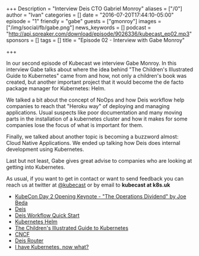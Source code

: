 +++
Description = "Interview Deis CTO Gabriel Monroy"
aliases = ["/0"]
author = "Ivan"
categories = []
date = "2016-07-20T17:44:10-05:00"
episode = "1"
friendly = "gabe"
guests = ["gmonroy"]
images = ["/img/social/fb/gabe.png"]
news_keywords = []
podcast = "http://api.spreaker.com/download/episode/9026336/kubecast_ep02.mp3"
sponsors = []
tags = []
title = "Episode 02 - Interview with Gabe Monroy"

+++


In our second episode of Kubecast we interview Gabe Monroy. In this interview Gabe talks about where the idea behind  "The Children's Illustrated Guide to Kubernetes" came from and how, not only a children's book was created, but another important project that it would become the de facto package manager for Kubernetes: Helm.

We talked a bit about the concept of NoOps and how Deis workflow help companies to reach that "Heroku way" of deploying and managing applications. Usual suspects like poor documentation and many moving parts in the installation of a kubernetes cluster and how it makes for some companies lose the focus of what is important for them.

Finally, we talked about another topic is becoming a buzzword almost: Cloud Native Applications. We ended up talking how Deis does internal development using Kubernetes.

Last but not least, Gabe gives great advise to companies who are looking at getting into Kubernetes.


As usual, if you want to get in contact or want to send feedback you can reach us at twitter at [@kubecast](https://twitter.com/kubecast) or by email to **kubecast at k8s.uk**


* [KubeCon Day 2 Opening Keynote - "The Operations Dividend" by Joe Beda](https://www.youtube.com/watch?v=GqtMjx5p0ps)
* [Deis ](https://deis.com)
* [Deis Workflow Quick Start](https://deis.com)
* [Kubernetes Helm](https://github.com/kubernetes/helm)
* [The Children's Illustrated Guide to Kubernetes](https://deis.com/blog/2016/kubernetes-illustrated-guide/)
* [CNCF](https://cncf.io/)
* [Deis Router](https://github.com/deis/router)
* [I have Kubernetes, now what?](https://www.youtube.com/watch?v=Jnm7Qn89RsU)
